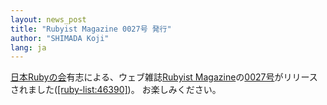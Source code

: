 ```yaml
---
layout: news_post
title: "Rubyist Magazine 0027号 発行"
author: "SHIMADA Koji"
lang: ja
---
```


[日本Rubyの会][1]有志による、ウェブ雑誌[Rubyist
Magazine][2]の[0027号][3]がリリースされました([\[ruby-list:46390\]][4])。 お楽しみください。



[1]: http://jp.rubyist.net/
[2]: http://jp.rubyist.net/magazine/
[3]: http://jp.rubyist.net/magazine/?0027
[4]: http://blade.nagaokaut.ac.jp/cgi-bin/scat.rb/ruby/ruby-list/46390
